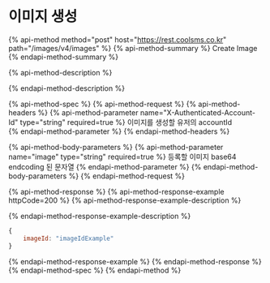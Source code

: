 # 이미지 생성

{% api-method method="post" host="https://rest.coolsms.co.kr" path="/images/v4/images" %}
{% api-method-summary %}
Create Image
{% endapi-method-summary %}

{% api-method-description %}

{% endapi-method-description %}

{% api-method-spec %}
{% api-method-request %}
{% api-method-headers %}
{% api-method-parameter name="X-Authenticated-Account-Id" type="string" required=true %}
이미지를 생성할 유저의 accountId  
{% endapi-method-parameter %}
{% endapi-method-headers %}

{% api-method-body-parameters %}
{% api-method-parameter name="image" type="string" required=true %}
등록할 이미지 base64 endcoding 된 문자열
{% endapi-method-parameter %}
{% endapi-method-body-parameters %}
{% endapi-method-request %}

{% api-method-response %}
{% api-method-response-example httpCode=200 %}
{% api-method-response-example-description %}

{% endapi-method-response-example-description %}

```javascript
{
    imageId: "imageIdExample"
}
```
{% endapi-method-response-example %}
{% endapi-method-response %}
{% endapi-method-spec %}
{% endapi-method %}



